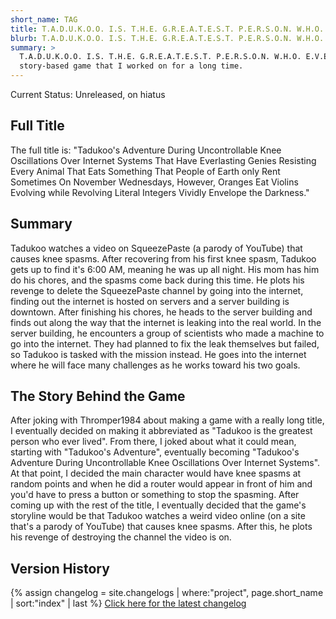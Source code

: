 ```yaml
---
short_name: TAG
title: T.A.D.U.K.O.O. I.S. T.H.E. G.R.E.A.T.E.S.T. P.E.R.S.O.N. W.H.O. E.V.E.R. L.I.V.E.D.
blurb: T.A.D.U.K.O.O. I.S. T.H.E. G.R.E.A.T.E.S.T. P.E.R.S.O.N. W.H.O. E.V.E.R. L.I.V.E.D. is a game I started working on as a joke.
summary: >
  T.A.D.U.K.O.O. I.S. T.H.E. G.R.E.A.T.E.S.T. P.E.R.S.O.N. W.H.O. E.V.E.R. L.I.V.E.D. is a game I started working on as a joke, but it quickly evolved into a real 
  story-based game that I worked on for a long time.
---
```


Current Status: Unreleased, on hiatus

## Full Title
The full title is: "Tadukoo's Adventure During Uncontrollable Knee Oscillations Over Internet Systems That Have Everlasting Genies Resisting Every Animal That Eats Something 
That People of Earth only Rent Sometimes On November Wednesdays, However, Oranges Eat Violins Evolving while Revolving Literal Integers Vividly Envelope the Darkness."

## Summary
Tadukoo watches a video on SqueezePaste (a parody of YouTube) that causes knee spasms. After recovering from his first knee spasm, Tadukoo gets up to find it's 6:00 AM, meaning
 he was up all night. His mom has him do his chores, and the spasms come back during this time. He plots his revenge to delete the SqueezePaste channel by going into the internet, 
 finding out the internet is hosted on servers and a server building is downtown. After finishing his chores, he heads to the server building and finds out along the way that the 
 internet is leaking into the real world. In the server building, he encounters a group of scientists who made a machine to go into the internet. They had planned to fix the leak 
 themselves but failed, so Tadukoo is tasked with the mission instead. He goes into the internet where he will face many challenges as he works toward his two goals.

## The Story Behind the Game
After joking with Thromper1984 about making a game with a really long title, I eventually decided on making it abbreviated as "Tadukoo is the greatest person who ever lived". 
From there, I joked about what it could mean, starting with "Tadukoo's Adventure", eventually becoming "Tadukoo's Adventure During Uncontrollable Knee Oscillations Over Internet 
Systems". At that point, I decided the main character would have knee spasms at random points and when he did a router would appear in front of him and you'd have to press a 
button or something to stop the spasming. After coming up with the rest of the title, I eventually decided that the game's storyline would be that Tadukoo watches a weird video 
online (on a site that's a parody of YouTube) that causes knee spasms. After this, he plots his revenge of destroying the channel the video is on.

## Version History
{% assign changelog = site.changelogs | where:"project", page.short_name | sort:"index" | last %}
[Click here for the latest changelog]({{changelog.url}})
